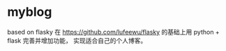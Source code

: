 # myblog
based on flasky
在 https://github.com/lufeewu/flasky 的基础上用 python + flask 完善并增加功能， 实现适合自己的个人博客。  
